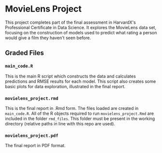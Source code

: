 # MovieLens Project

This project completes part of the final assessment in HarvardX's Professional Certificate in Data Science. It explores the MovieLens data set, focusing on the construction of models used to predict what rating a person would give a film they haven't seen before.


## Graded Files

### `main_code.R`
This is the main R script which constructs the data and calculates predictions and RMSE results for each model. This script also creates some basic plots for data exploration, illustrated in the final report. 

### `movielens_project.rmd`
This is the final report in .Rmd form. The files loaded are created in `main_code.R`. All of the R objects required to run `movielens_project.Rmd` are included in the folder `rmd_files`.  This folder must be present in the working directory (relative paths in line with this repo are used).

### `movielens_project.pdf`
The final report in PDF format.

